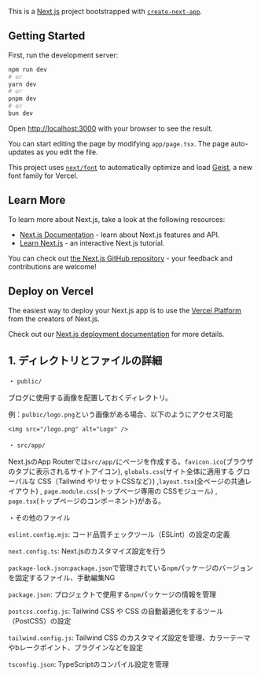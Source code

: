 This is a [Next.js](https://nextjs.org) project bootstrapped with [`create-next-app`](https://nextjs.org/docs/app/api-reference/cli/create-next-app).

## Getting Started

First, run the development server:

```bash
npm run dev
# or
yarn dev
# or
pnpm dev
# or
bun dev
```

Open [http://localhost:3000](http://localhost:3000) with your browser to see the result.

You can start editing the page by modifying `app/page.tsx`. The page auto-updates as you edit the file.

This project uses [`next/font`](https://nextjs.org/docs/app/building-your-application/optimizing/fonts) to automatically optimize and load [Geist](https://vercel.com/font), a new font family for Vercel.

## Learn More

To learn more about Next.js, take a look at the following resources:

- [Next.js Documentation](https://nextjs.org/docs) - learn about Next.js features and API.
- [Learn Next.js](https://nextjs.org/learn) - an interactive Next.js tutorial.

You can check out [the Next.js GitHub repository](https://github.com/vercel/next.js) - your feedback and contributions are welcome!

## Deploy on Vercel

The easiest way to deploy your Next.js app is to use the [Vercel Platform](https://vercel.com/new?utm_medium=default-template&filter=next.js&utm_source=create-next-app&utm_campaign=create-next-app-readme) from the creators of Next.js.

Check out our [Next.js deployment documentation](https://nextjs.org/docs/app/building-your-application/deploying) for more details.


## 1. ディレクトリとファイルの詳細

・ `public/`

ブログに使用する画像を配置しておくディレクトリ。

例：`pulbic/logo.png`という画像がある場合、以下のようにアクセス可能
```
<img src="/logo.png" alt="Logo" />
```

・ `src/app/`

Next.jsのApp Routerでは`src/app/`にページを作成する。`favicon.ico`(ブラウザのタブに表示されるサイトアイコン),
`globals.css`(サイト全体に適用する グローバルな CSS（Tailwind やリセットCSSなど）)
,`layout.tsx`(全ページの共通レイアウト)
, `page.module.css`(トップページ専用の CSSモジュール)
, `page.tsx`(トップページのコンポーネント)がある。

・その他のファイル

`eslint.config.mjs`: コード品質チェックツール（ESLint）の設定の定義

`next.config.ts`: Next.jsのカスタマイズ設定を行う

`package-lock.json`:`package.json`で管理されている`npm`パッケージのバージョンを固定するファイル、手動編集NG

`package.json`: プロジェクトで使用する`npm`パッケージの情報を管理

`postcss.config.js`: Tailwind CSS や CSS の自動最適化をするツール（PostCSS）の設定

`tailwind.config.js`: Tailwind CSS のカスタマイズ設定を管理、カラーテーマやbレークポイント、プラグインなどを設定

`tsconfig.json`: TypeScriptのコンパイル設定を管理



